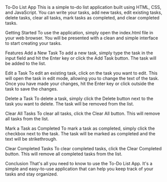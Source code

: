 To-Do List App
This is a simple to-do list application built using HTML, CSS, and JavaScript. You can write your tasks, add new tasks, edit existing tasks, delete tasks, clear all tasks, mark tasks as completed, and clear completed tasks.

Getting Started
To use the application, simply open the index.html file in your web browser. You will be presented with a clean and simple interface to start creating your tasks.

Features
Add a New Task
To add a new task, simply type the task in the input field and hit the Enter key or click the Add Task button. The task will be added to the list.

Edit a Task
To edit an existing task, click on the task you want to edit. This will open the task in edit mode, allowing you to change the text of the task. Once you have made your changes, hit the Enter key or click outside the task to save the changes.

Delete a Task
To delete a task, simply click the Delete button next to the task you want to delete. The task will be removed from the list.

Clear All Tasks
To clear all tasks, click the Clear All button. This will remove all tasks from the list.

Mark a Task as Completed
To mark a task as completed, simply click the checkbox next to the task. The task will be marked as completed and the text will be strikethrough.

Clear Completed Tasks
To clear completed tasks, click the Clear Completed button. This will remove all completed tasks from the list.

Conclusion
That's all you need to know to use the To-Do List App. It's a simple and easy-to-use application that can help you keep track of your tasks and stay organized.
